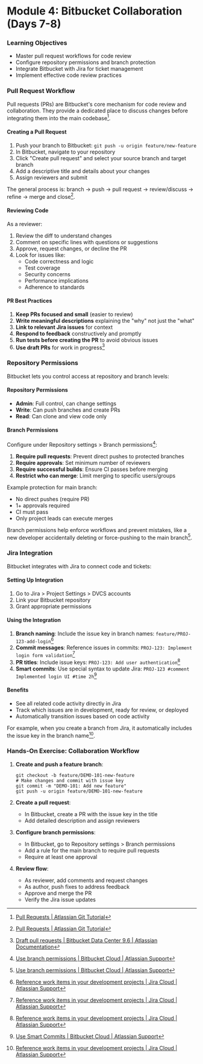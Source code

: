 # Module 4: Bitbucket Collaboration (Days 7-8)

### Learning Objectives
- Master pull request workflows for code review
- Configure repository permissions and branch protection
- Integrate Bitbucket with Jira for ticket management
- Implement effective code review practices

### Pull Request Workflow

Pull requests (PRs) are Bitbucket's core mechanism for code review and collaboration. They provide a dedicated place to discuss changes before integrating them into the main codebase[^13].

[^13]: [Pull Requests | Atlassian Git Tutorial](https://www.atlassian.com/git/tutorials/making-a-pull-request#:~:text=In%20their%20simplest%20form%2C%20pull,branch)

#### Creating a Pull Request

1. Push your branch to Bitbucket: `git push -u origin feature/new-feature`
2. In Bitbucket, navigate to your repository
3. Click "Create pull request" and select your source branch and target branch
4. Add a descriptive title and details about your changes
5. Assign reviewers and submit

The general process is: branch → push → pull request → review/discuss → refine → merge and close[^14].

[^14]: [Pull Requests | Atlassian Git Tutorial](https://www.atlassian.com/git/tutorials/making-a-pull-request#:~:text=1,branch%20in%20their%20local%20repo)

#### Reviewing Code

As a reviewer:
1. Review the diff to understand changes
2. Comment on specific lines with questions or suggestions
3. Approve, request changes, or decline the PR
4. Look for issues like:
   - Code correctness and logic
   - Test coverage
   - Security concerns
   - Performance implications
   - Adherence to standards

#### PR Best Practices

1. **Keep PRs focused and small** (easier to review)
2. **Write meaningful descriptions** explaining the "why" not just the "what"
3. **Link to relevant Jira issues** for context
4. **Respond to feedback** constructively and promptly
5. **Run tests before creating the PR** to avoid obvious issues
6. **Use draft PRs** for work in progress[^15]

[^15]: [Draft pull requests | Bitbucket Data Center 9.6 | Atlassian Documentation](https://confluence.atlassian.com/display/BitbucketServer/Draft+pull+requests)

### Repository Permissions

Bitbucket lets you control access at repository and branch levels:

#### Repository Permissions
- **Admin**: Full control, can change settings
- **Write**: Can push branches and create PRs
- **Read**: Can clone and view code only

#### Branch Permissions
Configure under Repository settings > Branch permissions[^16]:

[^16]: [Use branch permissions | Bitbucket Cloud | Atlassian Support](https://support.atlassian.com/bitbucket-cloud/docs/use-branch-permissions/#:~:text=Branch%20permissions%20help%20enforce%20specific,member%20deleting%20the%20main%20branch)

1. **Require pull requests**: Prevent direct pushes to protected branches
2. **Require approvals**: Set minimum number of reviewers
3. **Require successful builds**: Ensure CI passes before merging
4. **Restrict who can merge**: Limit merging to specific users/groups

Example protection for main branch:
- No direct pushes (require PR)
- 1+ approvals required
- CI must pass
- Only project leads can execute merges

Branch permissions help enforce workflows and prevent mistakes, like a new developer accidentally deleting or force-pushing to the main branch[^17].

[^17]: [Use branch permissions | Bitbucket Cloud | Atlassian Support](https://support.atlassian.com/bitbucket-cloud/docs/use-branch-permissions/#:~:text=,or%20merge%20to%20any%20branch)

### Jira Integration

Bitbucket integrates with Jira to connect code and tickets:

#### Setting Up Integration
1. Go to Jira > Project Settings > DVCS accounts
2. Link your Bitbucket repository
3. Grant appropriate permissions

#### Using the Integration
1. **Branch naming**: Include the issue key in branch names:
   `feature/PROJ-123-add-login`[^18]
2. **Commit messages**: Reference issues in commits:
   `PROJ-123: Implement login form validation`[^19]
3. **PR titles**: Include issue keys:
   `PROJ-123: Add user authentication`[^20]
4. **Smart commits**: Use special syntax to update Jira:
   `PROJ-123 #comment Implemented login UI #time 2h`[^21]

[^18]: [Reference work items in your development projects | Jira Cloud | Atlassian Support](https://support.atlassian.com/jira-software-cloud/docs/reference-issues-in-your-development-work/#:~:text=Branches)
[^19]: [Reference work items in your development projects | Jira Cloud | Atlassian Support](https://support.atlassian.com/jira-software-cloud/docs/reference-issues-in-your-development-work/#:~:text=Commits)
[^20]: [Reference work items in your development projects | Jira Cloud | Atlassian Support](https://support.atlassian.com/jira-software-cloud/docs/reference-issues-in-your-development-work/#:~:text=Pull%20requests)
[^21]: [Use Smart Commits | Bitbucket Cloud | Atlassian Support](https://support.atlassian.com/bitbucket-cloud/docs/use-smart-commits/#:~:text=When%20you%20manage%20your%20project%27s,called%20Smart%20Commits%2C%20in%C2%A0your%C2%A0commit%20messages)

#### Benefits
- See all related code activity directly in Jira
- Track which issues are in development, ready for review, or deployed
- Automatically transition issues based on code activity

For example, when you create a branch from Jira, it automatically includes the issue key in the branch name[^22].

[^22]: [Reference work items in your development projects | Jira Cloud | Atlassian Support](https://support.atlassian.com/jira-software-cloud/docs/reference-issues-in-your-development-work/#:~:text=This%20works%20by%20default%20in,GitHub%20Enterprise%2C%20and%20Fisheye%20tools)

### Hands-On Exercise: Collaboration Workflow

1. **Create and push a feature branch**:
   ```
   git checkout -b feature/DEMO-101-new-feature
   # Make changes and commit with issue key
   git commit -m "DEMO-101: Add new feature"
   git push -u origin feature/DEMO-101-new-feature
   ```

2. **Create a pull request**:
   - In Bitbucket, create a PR with the issue key in the title
   - Add detailed description and assign reviewers

3. **Configure branch permissions**:
   - In Bitbucket, go to Repository settings > Branch permissions
   - Add a rule for the main branch to require pull requests
   - Require at least one approval

4. **Review flow**:
   - As reviewer, add comments and request changes
   - As author, push fixes to address feedback
   - Approve and merge the PR
   - Verify the Jira issue updates
